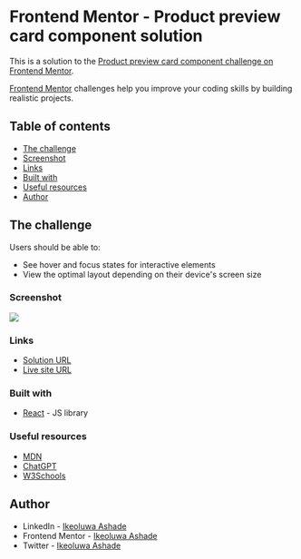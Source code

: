 # Frontend Mentor - Product preview card component solution

This is a solution to the [Product preview card component challenge on Frontend Mentor](https://www.frontendmentor.io/challenges/product-preview-card-component-GO7UmttRfa). 

[Frontend Mentor](https://www.frontendmentor.io) challenges help you improve your coding skills by building realistic projects. 

## Table of contents

- [The challenge](#the-challenge)
- [Screenshot](#screenshot)
- [Links](#links)
- [Built with](#built-with)
- [Useful resources](#useful-resources)
- [Author](author)

## The challenge

Users should be able to:

- See hover and focus states for interactive elements
- View the optimal layout depending on their device's screen size

### Screenshot

![](./screenshot.jpg)

### Links

- [Solution URL](https://your-solution-url.com)
- [Live site URL](https://your-live-site-url.com)

### Built with

- [React](https://reactjs.org/) - JS library


### Useful resources

- [MDN](https://www.mdn.com)
- [ChatGPT](https://www.chat.openai.com)
- [W3Schools](https://www.w3schools.com)

  
## Author

- LinkedIn - [Ikeoluwa Ashade](https://www.linkedin.com/in/ikeoluwaashade)
- Frontend Mentor - [Ikeoluwa Ashade](https://www.frontendmentor.io/profile/IkeoluwaAshade)
- Twitter - [Ikeoluwa Ashade](https://www.twitter.com/@IkeoluwaAshade)
